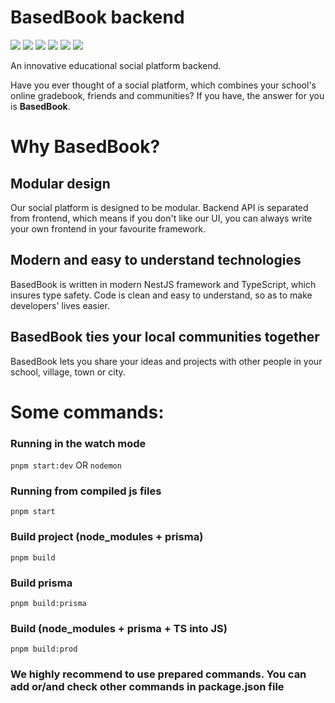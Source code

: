 # BasedBook backend
![](https://img.shields.io/github/languages/top/Muj-Elektryk/basedbook-backend)
![](https://img.shields.io/tokei/lines/github/Muj-Elektryk/basedbook-backend)
![](https://img.shields.io/github/license/Muj-Elektryk/basedbook-backend)
![](https://img.shields.io/github/package-json/v/Muj-Elektryk/basedbook-backend)
![](https://img.shields.io/github/commit-activity/w/Muj-Elektryk/basedbook-backend)
![](https://img.shields.io/github/stars/Muj-Elektryk/basedbook-backend?style=social)


An innovative educational social platform backend.

Have you ever thought of a social platform, which combines your school's online gradebook, friends and communities? If you have, the answer for you is **BasedBook**.

# Why BasedBook?
## Modular design
Our social platform is designed to be modular. Backend API is separated from frontend, which means if you don't like our UI, you can always write your own frontend in your favourite framework.

## Modern and easy to understand technologies
BasedBook is written in modern NestJS framework and TypeScript, which insures type safety. Code is clean and easy to understand, so as to make developers' lives easier.

## BasedBook ties your local communities together
BasedBook lets you share your ideas and projects with other people in your school, village, town or city.

# Some commands:
### Running in the watch mode
``` pnpm start:dev ``` OR ``` nodemon ```

### Running from compiled js files
``` pnpm start ```

### Build project (node_modules + prisma)
``` pnpm build ```

### Build prisma
``` pnpm build:prisma ```

### Build (node_modules + prisma + TS into JS)
``` pnpm build:prod ```

### We highly recommend to use prepared commands. You can add or/and check other commands in package.json file
